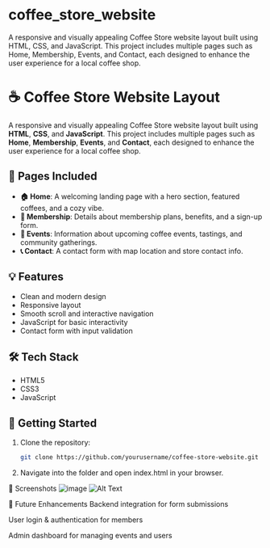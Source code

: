 # coffee_store_website
A responsive and visually appealing Coffee Store website layout built using HTML, CSS, and JavaScript. This project includes multiple pages such as Home, Membership, Events, and Contact, each designed to enhance the user experience for a local coffee shop.

# ☕ Coffee Store Website Layout

A responsive and visually appealing Coffee Store website layout built using **HTML**, **CSS**, and **JavaScript**. This project includes multiple pages such as **Home**, **Membership**, **Events**, and **Contact**, each designed to enhance the user experience for a local coffee shop.

## 🧩 Pages Included

- **🏠 Home**: A welcoming landing page with a hero section, featured coffees, and a cozy vibe.
- **🎫 Membership**: Details about membership plans, benefits, and a sign-up form.
- **📅 Events**: Information about upcoming coffee events, tastings, and community gatherings.
- **📞 Contact**: A contact form with map location and store contact info.

## 💡 Features

- Clean and modern design
- Responsive layout
- Smooth scroll and interactive navigation
- JavaScript for basic interactivity
- Contact form with input validation

## 🛠️ Tech Stack

- HTML5
- CSS3 
- JavaScript

  
## 🚀 Getting Started

1. Clone the repository:
   ```bash
   git clone https://github.com/yourusername/coffee-store-website.git
   
2. Navigate into the folder and open index.html in your browser.

📸 Screenshots
![image](https://github.com/user-attachments/assets/38c01b2d-b7a2-41fb-a38e-8eaade797fc6)
![Alt Text](relative/path/to/image.png)

📌 Future Enhancements
Backend integration for form submissions

User login & authentication for members

Admin dashboard for managing events and users



